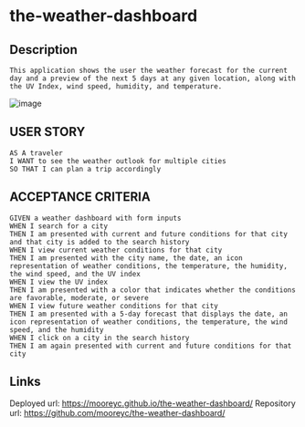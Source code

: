 # the-weather-dashboard
## Description
```
This application shows the user the weather forecast for the current day and a preview of the next 5 days at any given location, along with the UV Index, wind speed, humidity, and temperature.  
```
![image](https://user-images.githubusercontent.com/105884236/177058244-0be98686-1d67-4cff-a570-750ec829fcb5.png)

## USER STORY
```
AS A traveler
I WANT to see the weather outlook for multiple cities
SO THAT I can plan a trip accordingly
```

## ACCEPTANCE CRITERIA
```
GIVEN a weather dashboard with form inputs
WHEN I search for a city
THEN I am presented with current and future conditions for that city and that city is added to the search history
WHEN I view current weather conditions for that city
THEN I am presented with the city name, the date, an icon representation of weather conditions, the temperature, the humidity, the wind speed, and the UV index
WHEN I view the UV index
THEN I am presented with a color that indicates whether the conditions are favorable, moderate, or severe
WHEN I view future weather conditions for that city
THEN I am presented with a 5-day forecast that displays the date, an icon representation of weather conditions, the temperature, the wind speed, and the humidity
WHEN I click on a city in the search history
THEN I am again presented with current and future conditions for that city
```
## Links 
Deployed url: https://mooreyc.github.io/the-weather-dashboard/
Repository url: https://github.com/mooreyc/the-weather-dashboard/
